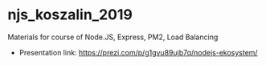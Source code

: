 # njs_koszalin_2019
Materials for course of Node.JS, Express, PM2, Load Balancing

- Presentation link: https://prezi.com/p/g1gvu89ujb7q/nodejs-ekosystem/
